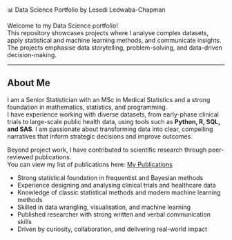 📊 Data Science Portfolio by Lesedi Ledwaba-Chapman

Welcome to my Data Science portfolio!  
This repository showcases projects where I analyse complex datasets, apply statistical and machine learning methods, and communicate insights.  
The projects emphasise data storytelling, problem-solving, and data-driven decision-making.

---

## About Me

I am a Senior Statistician with an MSc in Medical Statistics and a strong foundation in mathematics, statistics, and programming.  
I have experience working with diverse datasets, from early-phase clinical trials to large-scale public health data, using tools such as **Python, R, SQL, and SAS**.
I am passionate about transforming data into clear, compelling narratives that inform strategic decisions and improve outcomes.

Beyond project work, I have contributed to scientific research through peer-reviewed publications.  
You can view my list of publications here: [My Publications](https://www.researchgate.net/profile/Lesedi_Ledwaba-Chapman)

- Strong statistical foundation in frequentist and Bayesian methods
- Experience designing and analysing clinical trials and healthcare data
- Knowledge of classic statistical methods and modern machine learning methods
- Skilled in data wrangling, visualisation, and machine learning
- Published researcher with strong written and verbal communication skills
- Driven by curiosity, collaboration, and delivering real-world impact
